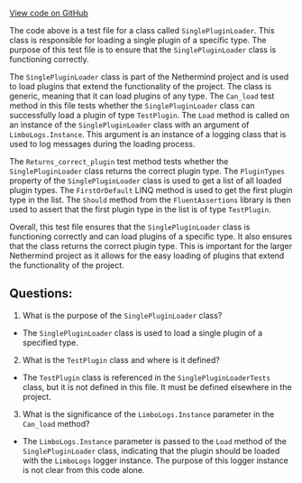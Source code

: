 [View code on GitHub](https://github.com/nethermindeth/nethermind/Nethermind.Api.Test/SinglePluginLoaderTests.cs)

The code above is a test file for a class called `SinglePluginLoader`. This class is responsible for loading a single plugin of a specific type. The purpose of this test file is to ensure that the `SinglePluginLoader` class is functioning correctly.

The `SinglePluginLoader` class is part of the Nethermind project and is used to load plugins that extend the functionality of the project. The class is generic, meaning that it can load plugins of any type. The `Can_load` test method in this file tests whether the `SinglePluginLoader` class can successfully load a plugin of type `TestPlugin`. The `Load` method is called on an instance of the `SinglePluginLoader` class with an argument of `LimboLogs.Instance`. This argument is an instance of a logging class that is used to log messages during the loading process.

The `Returns_correct_plugin` test method tests whether the `SinglePluginLoader` class returns the correct plugin type. The `PluginTypes` property of the `SinglePluginLoader` class is used to get a list of all loaded plugin types. The `FirstOrDefault` LINQ method is used to get the first plugin type in the list. The `Should` method from the `FluentAssertions` library is then used to assert that the first plugin type in the list is of type `TestPlugin`.

Overall, this test file ensures that the `SinglePluginLoader` class is functioning correctly and can load plugins of a specific type. It also ensures that the class returns the correct plugin type. This is important for the larger Nethermind project as it allows for the easy loading of plugins that extend the functionality of the project.
## Questions: 
 1. What is the purpose of the `SinglePluginLoader` class?
- The `SinglePluginLoader` class is used to load a single plugin of a specified type.

2. What is the `TestPlugin` class and where is it defined?
- The `TestPlugin` class is referenced in the `SinglePluginLoaderTests` class, but it is not defined in this file. It must be defined elsewhere in the project.

3. What is the significance of the `LimboLogs.Instance` parameter in the `Can_load` method?
- The `LimboLogs.Instance` parameter is passed to the `Load` method of the `SinglePluginLoader` class, indicating that the plugin should be loaded with the `LimboLogs` logger instance. The purpose of this logger instance is not clear from this code alone.